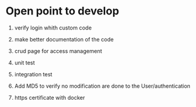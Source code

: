 ﻿# Open point to develop

1. verify login whith custom code

2. make better documentation of the code

3. crud page for access management

4. unit test

5. integration test

6. Add MD5 to verify no modification are done to the User/authentication

7. https certificate with docker